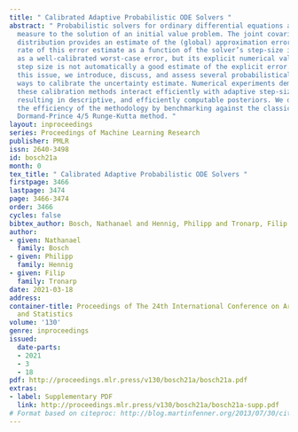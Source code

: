 ```yaml
---
title: " Calibrated Adaptive Probabilistic ODE Solvers "
abstract: " Probabilistic solvers for ordinary differential equations assign a posterior
  measure to the solution of an initial value problem. The joint covariance of this
  distribution provides an estimate of the (global) approximation error. The contraction
  rate of this error estimate as a function of the solver’s step-size identifies it
  as a well-calibrated worst-case error, but its explicit numerical value for a certain
  step size is not automatically a good estimate of the explicit error. Addressing
  this issue, we introduce, discuss, and assess several probabilistically motivated
  ways to calibrate the uncertainty estimate. Numerical experiments demonstrate that
  these calibration methods interact efficiently with adaptive step-size selection,
  resulting in descriptive, and efficiently computable posteriors. We demonstrate
  the efficiency of the methodology by benchmarking against the classic, widely used
  Dormand-Prince 4/5 Runge-Kutta method. "
layout: inproceedings
series: Proceedings of Machine Learning Research
publisher: PMLR
issn: 2640-3498
id: bosch21a
month: 0
tex_title: " Calibrated Adaptive Probabilistic ODE Solvers "
firstpage: 3466
lastpage: 3474
page: 3466-3474
order: 3466
cycles: false
bibtex_author: Bosch, Nathanael and Hennig, Philipp and Tronarp, Filip
author:
- given: Nathanael
  family: Bosch
- given: Philipp
  family: Hennig
- given: Filip
  family: Tronarp
date: 2021-03-18
address:
container-title: Proceedings of The 24th International Conference on Artificial Intelligence
  and Statistics
volume: '130'
genre: inproceedings
issued:
  date-parts:
  - 2021
  - 3
  - 18
pdf: http://proceedings.mlr.press/v130/bosch21a/bosch21a.pdf
extras:
- label: Supplementary PDF
  link: http://proceedings.mlr.press/v130/bosch21a/bosch21a-supp.pdf
# Format based on citeproc: http://blog.martinfenner.org/2013/07/30/citeproc-yaml-for-bibliographies/
---
```

